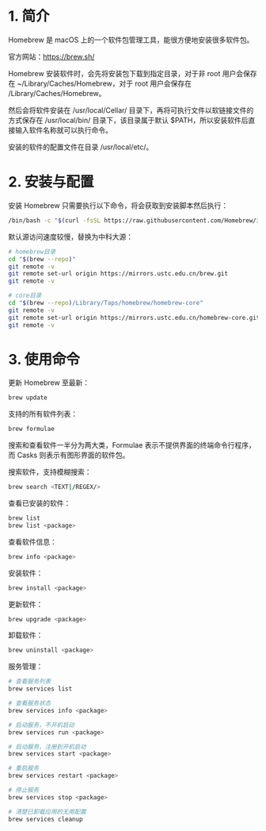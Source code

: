 # 1. 简介

Homebrew 是 macOS 上的一个软件包管理工具，能很方便地安装很多软件包。

官方网站：https://brew.sh/

Homebrew 安装软件时，会先将安装包下载到指定目录，对于非 root 用户会保存在 ~/Library/Caches/Homebrew，对于 root 用户会保存在 /Library/Caches/Homebrew。

然后会将软件安装在 /usr/local/Cellar/ 目录下，再将可执行文件以软链接文件的方式保存在 /usr/local/bin/ 目录下，该目录属于默认 $PATH，所以安装软件后直接输入软件名称就可以执行命令。

安装的软件的配置文件在目录 /usr/local/etc/。

# 2. 安装与配置

安装 Homebrew 只需要执行以下命令，将会获取到安装脚本然后执行：

```bash
/bin/bash -c "$(curl -fsSL https://raw.githubusercontent.com/Homebrew/install/HEAD/install.sh)"
```

默认源访问速度较慢，替换为中科大源：

```bash
# homebrew目录
cd "$(brew --repo)"
git remote -v
git remote set-url origin https://mirrors.ustc.edu.cn/brew.git
git remote -v

# core目录
cd "$(brew --repo)/Library/Taps/homebrew/homebrew-core"
git remote -v
git remote set-url origin https://mirrors.ustc.edu.cn/homebrew-core.git
git remote -v
```

# 3. 使用命令

更新 Homebrew 至最新：

```bash
brew update
```

支持的所有软件列表：

```bash
brew formulae
```

搜索和查看软件一半分为两大类，Formulae 表示不提供界面的终端命令行程序，而 Casks 则表示有图形界面的软件包。

搜索软件，支持模糊搜索：

```bash
brew search <TEXT|/REGEX/>
```

查看已安装的软件：

```bash
brew list
brew list <package>
```

查看软件信息：

```bash
brew info <package>
```

安装软件：

```bash
brew install <package>
```

更新软件：

```bash
brew upgrade <package>
```

卸载软件：

```bash
brew uninstall <package>
```

服务管理：

```bash
# 查看服务列表
brew services list

# 查看服务状态
brew services info <package>

# 启动服务，不开机启动
brew services run <package>

# 启动服务，注册到开机启动
brew services start <package>

# 重启服务
brew services restart <package>

# 停止服务
brew services stop <package>

# 清楚已卸载应用的无用配置
brew services cleanup
```

